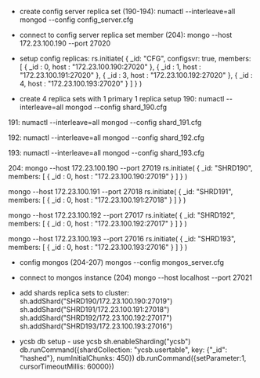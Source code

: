 

- create config server replica set  (190-194):
numactl --interleave=all mongod --config config_server.cfg


- connect to config server replica set member (204):
mongo --host 172.23.100.190 --port 27020

- setup config replicas:
rs.initiate(
  {
    _id: "CFG",
    configsvr: true,
    members: [
      { _id : 0, host : "172.23.100.190:27020" },
      { _id : 1, host : "172.23.100.191:27020" },
      { _id : 3, host : "172.23.100.192:27020" },
      { _id : 4, host : "172.23.100.193:27020" }
    ]
  }
)



- create 4 replica sets with 1 primary 1 replica setup
190:
numactl --interleave=all mongod --config shard_190.cfg

191:
numactl --interleave=all mongod --config shard_191.cfg

192:
numactl --interleave=all mongod --config shard_192.cfg

193:
numactl --interleave=all mongod --config shard_193.cfg



204:
mongo --host 172.23.100.190 --port 27019
rs.initiate(
  {
    _id: "SHRD190",
    members: [
      { _id : 0, host : "172.23.100.190:27019" }
    ]
  }
)

mongo --host 172.23.100.191 --port 27018
rs.initiate(
  {
    _id: "SHRD191",
    members: [
      { _id : 0, host : "172.23.100.191:27018" }
    ]
  }
)

mongo --host 172.23.100.192 --port 27017
rs.initiate(
  {
    _id: "SHRD192",
    members: [
      { _id : 0, host : "172.23.100.192:27017" }
    ]
  }
)

mongo --host 172.23.100.193 --port 27016
rs.initiate(
  {
    _id: "SHRD193",
    members: [
      { _id : 0, host : "172.23.100.193:27016" }
    ]
  }
)


- config mongos (204-207)
mongos --config mongos_server.cfg


- connect to mongos instance (204)
mongo --host localhost --port 27021

- add shards replica sets to cluster:
sh.addShard("SHRD190/172.23.100.190:27019")
sh.addShard("SHRD191/172.23.100.191:27018")
sh.addShard("SHRD192/172.23.100.192:27017")
sh.addShard("SHRD193/172.23.100.193:27016")


- ycsb db setup -
use ycsb
sh.enableSharding("ycsb")
db.runCommand({shardCollection: "ycsb.usertable", key: {"_id": "hashed"}, numInitialChunks: 450})
db.runCommand({setParameter:1, cursorTimeoutMillis: 60000})
